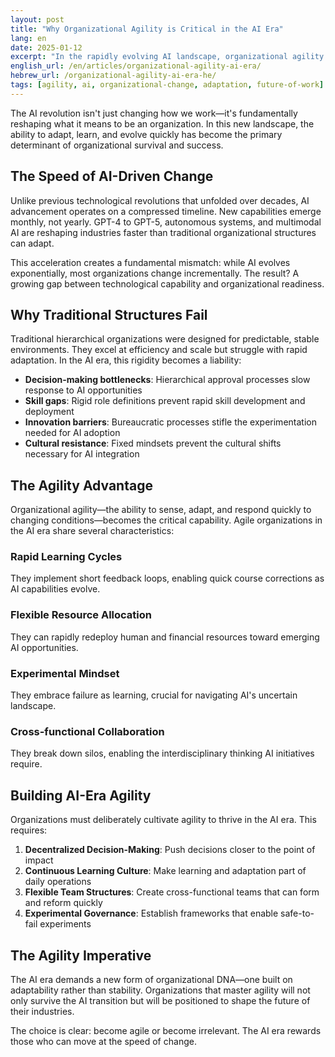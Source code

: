 ```yaml
---
layout: post
title: "Why Organizational Agility is Critical in the AI Era"
lang: en
date: 2025-01-12
excerpt: "In the rapidly evolving AI landscape, organizational agility isn't just an advantage—it's a survival necessity. This article explores why traditional organizational structures fail in the AI era and how agility becomes the key differentiator."
english_url: /en/articles/organizational-agility-ai-era/
hebrew_url: /organizational-agility-ai-era-he/
tags: [agility, ai, organizational-change, adaptation, future-of-work]
---
```


The AI revolution isn't just changing how we work—it's fundamentally reshaping what it means to be an organization. In this new landscape, the ability to adapt, learn, and evolve quickly has become the primary determinant of organizational survival and success.

## The Speed of AI-Driven Change

Unlike previous technological revolutions that unfolded over decades, AI advancement operates on a compressed timeline. New capabilities emerge monthly, not yearly. GPT-4 to GPT-5, autonomous systems, and multimodal AI are reshaping industries faster than traditional organizational structures can adapt.

This acceleration creates a fundamental mismatch: while AI evolves exponentially, most organizations change incrementally. The result? A growing gap between technological capability and organizational readiness.

## Why Traditional Structures Fail

Traditional hierarchical organizations were designed for predictable, stable environments. They excel at efficiency and scale but struggle with rapid adaptation. In the AI era, this rigidity becomes a liability:

- **Decision-making bottlenecks**: Hierarchical approval processes slow response to AI opportunities
- **Skill gaps**: Rigid role definitions prevent rapid skill development and deployment
- **Innovation barriers**: Bureaucratic processes stifle the experimentation needed for AI adoption
- **Cultural resistance**: Fixed mindsets prevent the cultural shifts necessary for AI integration

## The Agility Advantage

Organizational agility—the ability to sense, adapt, and respond quickly to changing conditions—becomes the critical capability. Agile organizations in the AI era share several characteristics:

### Rapid Learning Cycles
They implement short feedback loops, enabling quick course corrections as AI capabilities evolve.

### Flexible Resource Allocation
They can rapidly redeploy human and financial resources toward emerging AI opportunities.

### Experimental Mindset
They embrace failure as learning, crucial for navigating AI's uncertain landscape.

### Cross-functional Collaboration
They break down silos, enabling the interdisciplinary thinking AI initiatives require.

## Building AI-Era Agility

Organizations must deliberately cultivate agility to thrive in the AI era. This requires:

1. **Decentralized Decision-Making**: Push decisions closer to the point of impact
2. **Continuous Learning Culture**: Make learning and adaptation part of daily operations
3. **Flexible Team Structures**: Create cross-functional teams that can form and reform quickly
4. **Experimental Governance**: Establish frameworks that enable safe-to-fail experiments

## The Agility Imperative

The AI era demands a new form of organizational DNA—one built on adaptability rather than stability. Organizations that master agility will not only survive the AI transition but will be positioned to shape the future of their industries.

The choice is clear: become agile or become irrelevant. The AI era rewards those who can move at the speed of change.